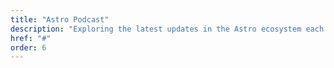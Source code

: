 ```yaml
---
title: "Astro Podcast"
description: "Exploring the latest updates in the Astro ecosystem each week."
href: "#"
order: 6
--- 
```

